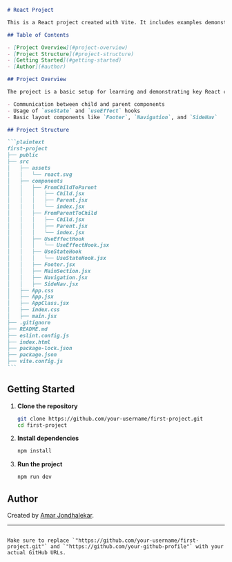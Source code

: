 ````markdown
# React Project

This is a React project created with Vite. It includes examples demonstrating React concepts like component communication, hooks, and custom layout components.

## Table of Contents

- [Project Overview](#project-overview)
- [Project Structure](#project-structure)
- [Getting Started](#getting-started)
- [Author](#author)

## Project Overview

The project is a basic setup for learning and demonstrating key React concepts, such as:

- Communication between child and parent components
- Usage of `useState` and `useEffect` hooks
- Basic layout components like `Footer`, `Navigation`, and `SideNav`

## Project Structure

```plaintext
first-project
├── public
├── src
│   ├── assets
│   │   └── react.svg
│   ├── components
│   │   ├── FromChildToParent
│   │   │   ├── Child.jsx
│   │   │   ├── Parent.jsx
│   │   │   └── index.jsx
│   │   ├── FromParentToChild
│   │   │   ├── Child.jsx
│   │   │   ├── Parent.jsx
│   │   │   └── index.jsx
│   │   ├── UseEffectHook
│   │   │   └── UseEffectHook.jsx
│   │   ├── UseStateHook
│   │   │   └── UseStateHook.jsx
│   │   ├── Footer.jsx
│   │   ├── MainSection.jsx
│   │   ├── Navigation.jsx
│   │   ├── SideNav.jsx
│   ├── App.css
│   ├── App.jsx
│   ├── AppClass.jsx
│   ├── index.css
│   ├── main.jsx
├── .gitignore
├── README.md
├── eslint.config.js
├── index.html
├── package-lock.json
├── package.json
├── vite.config.js
```
````

## Getting Started

1. **Clone the repository**

   ```bash
   git clone https://github.com/your-username/first-project.git
   cd first-project
   ```

2. **Install dependencies**

   ```bash
   npm install
   ```

3. **Run the project**
   ```bash
   npm run dev
   ```

## Author

Created by [Amar Jondhalekar](https://github.com/your-github-profile).

---

```

Make sure to replace `"https://github.com/your-username/first-project.git"` and `"https://github.com/your-github-profile"` with your actual GitHub URLs.
```
